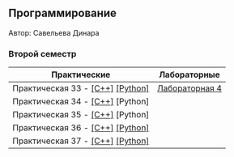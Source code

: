 ## Программирование

Автор: Савельева Динара

### Второй семестр

| Практические | Лабораторные |
| ------------ | ------------ |
| Практическая 33 - [[C++]](./Practice/33/c++/) [[Python]](./Practice/33/Python/) | [Лабораторная 4](./Lab/04/README.md) |
| Практическая 34 - [[C++]](./Practice/34/C++/) [Python] | |
| Практическая 35 - [[C++]](./Practice/35/C++/) [Python] | |
| Практическая 36 - [[C++]](./Practice/36/C++/) [[Python]](./Practice/36/Python/) | |
| Практическая 37 - [[C++]](./Practice/37/C++/) [[Python]](./Practice/37/Python/) | |